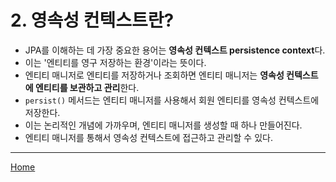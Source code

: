 # 2. 영속성 컨텍스트란?

- JPA를 이해하는 데 가장 중요한 용어는 **영속성 컨텍스트 persistence context**다.
- 이는 '엔티티를 영구 저장하는 환경'이라는 뜻이다.
- 엔티티 매니저로 엔티티를 저장하거나 조회하면 엔티티 매니저는 **영속성 컨텍스트에 엔티티를 보관하고 관리**한다.
- `persist()` 메서드는 엔티티 매니저를 사용해서 회원 엔티티를 영속성 컨텍스트에 저장한다.
- 이는 논리적인 개념에 가까우며, 엔티티 매니저를 생성할 때 하나 만들어진다.
- 엔티티 매니저를 통해서 영속성 컨텍스트에 접근하고 관리할 수 있다.

-----
[Home](./index.md)
